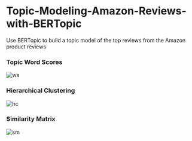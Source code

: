 # Topic-Modeling-Amazon-Reviews-with-BERTopic
Use BERTopic to build a topic model of the top reviews from the Amazon product reviews

### Topic Word Scores

![ws](https://github.com/punkmic/Topic-Modeling-Amazon-Reviews-with-BERTopic/blob/bef0faf28434d860bea78eeccaee2707a95a59b8/newplot%20(1).png)

### Hierarchical Clustering

![hc](https://github.com/punkmic/Topic-Modeling-Amazon-Reviews-with-BERTopic/blob/8a66c98a67faeb778207f9f2894ae649c2251974/newplot%20(2).png)

### Similarity Matrix

![sm](https://github.com/punkmic/Topic-Modeling-Amazon-Reviews-with-BERTopic/blob/d3d80d51f1c9ba1a3b59d3879ae05aa3aa812271/newplot.png)
